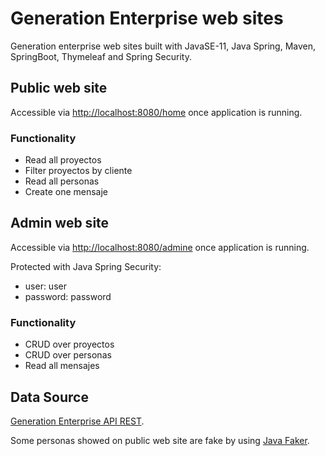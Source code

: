 # Generation Enterprise web sites
Generation enterprise web sites built with JavaSE-11, Java Spring, Maven, SpringBoot, Thymeleaf and Spring Security.
## Public web site
Accessible via [http://localhost:8080/home](http://localhost:8080/home) once application is running.

### Functionality
- Read all proyectos
- Filter proyectos by cliente
- Read all personas
- Create one mensaje

## Admin web site
Accessible via [http://localhost:8080/admine](http://localhost:8080/admin) once application is running.

Protected with Java Spring Security:
- user: user
- password: password

### Functionality
- CRUD over proyectos
- CRUD over personas
- Read all mensajes
## Data Source
[Generation Enterprise API REST](https://github.com/eduardocruzpalacios/generation-enterprise-api-rest-java-spring).

Some personas showed on public web site are fake by using [Java Faker](https://github.com/DiUS/java-faker).
